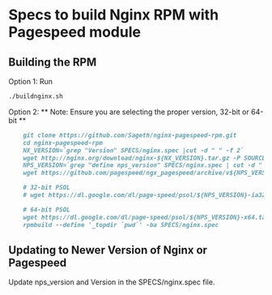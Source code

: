 Specs to build Nginx RPM with Pagespeed module
==============================================

Building the RPM
----------------

Option 1:  Run 
```markdown
./buildnginx.sh
```

Option 2:
** Note: Ensure you are selecting the proper version, 32-bit or 64-bit **

```markdown
    git clone https://github.com/Sageth/nginx-pagespeed-rpm.git
    cd nginx-pagespeed-rpm
    NX_VERSION=`grep "Version" SPECS/nginx.spec |cut -d " " -f 2`
    wget http://nginx.org/download/nginx-${NX_VERSION}.tar.gz -P SOURCES/
    NPS_VERSION=`grep "define nps_version" SPECS/nginx.spec | cut -d " " -f 3`
    wget https://github.com/pagespeed/ngx_pagespeed/archive/v${NPS_VERSION}-beta.zip -P SOURCES/

    # 32-bit PSOL
    # wget https://dl.google.com/dl/page-speed/psol/${NPS_VERSION}-ia32.tar.gz -P SOURCES/

    # 64-bit PSOL
    wget https://dl.google.com/dl/page-speed/psol/${NPS_VERSION}-x64.tar.gz -P SOURCES/
    rpmbuild --define '_topdir `pwd`' -ba SPECS/nginx.spec
```

Updating to Newer Version of Nginx or Pagespeed
-----------------------------------------------

Update nps_version and Version in the SPECS/nginx.spec file.
